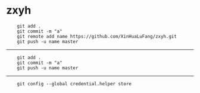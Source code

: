 # zxyh

```
	git add .
	git commit -m "a"
	git remote add name https://github.com/XinHuaLuFang/zxyh.git
	git push -u name master
```

- - -

```
	git add .
	git commit -m "a"
	git push -u name master
```

---

```
	git config --global credential.helper store
```
